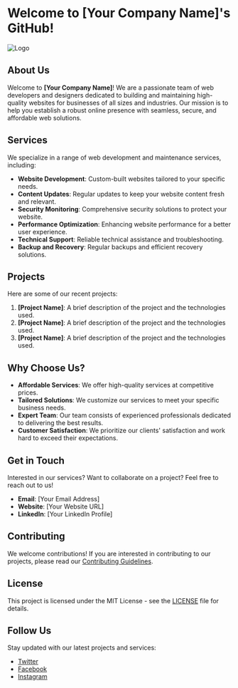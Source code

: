 # Welcome to [Your Company Name]'s GitHub!

![Logo](URL_to_Logo_Image)  <!-- Add your logo here -->

## About Us

Welcome to **[Your Company Name]**! We are a passionate team of web developers and designers dedicated to building and maintaining high-quality websites for businesses of all sizes and industries. Our mission is to help you establish a robust online presence with seamless, secure, and affordable web solutions.

## Services

We specialize in a range of web development and maintenance services, including:

- **Website Development**: Custom-built websites tailored to your specific needs.
- **Content Updates**: Regular updates to keep your website content fresh and relevant.
- **Security Monitoring**: Comprehensive security solutions to protect your website.
- **Performance Optimization**: Enhancing website performance for a better user experience.
- **Technical Support**: Reliable technical assistance and troubleshooting.
- **Backup and Recovery**: Regular backups and efficient recovery solutions.

## Projects

Here are some of our recent projects:

1. **[Project Name]**: A brief description of the project and the technologies used.
2. **[Project Name]**: A brief description of the project and the technologies used.
3. **[Project Name]**: A brief description of the project and the technologies used.

## Why Choose Us?

- **Affordable Services**: We offer high-quality services at competitive prices.
- **Tailored Solutions**: We customize our services to meet your specific business needs.
- **Expert Team**: Our team consists of experienced professionals dedicated to delivering the best results.
- **Customer Satisfaction**: We prioritize our clients' satisfaction and work hard to exceed their expectations.

## Get in Touch

Interested in our services? Want to collaborate on a project? Feel free to reach out to us!

- **Email**: [Your Email Address]
- **Website**: [Your Website URL]
- **LinkedIn**: [Your LinkedIn Profile]

## Contributing

We welcome contributions! If you are interested in contributing to our projects, please read our [Contributing Guidelines](URL_to_Contributing_Guidelines).

## License

This project is licensed under the MIT License - see the [LICENSE](URL_to_License) file for details.

## Follow Us

Stay updated with our latest projects and services:

- [Twitter](URL_to_Twitter)
- [Facebook](URL_to_Facebook)
- [Instagram](URL_to_Instagram)
